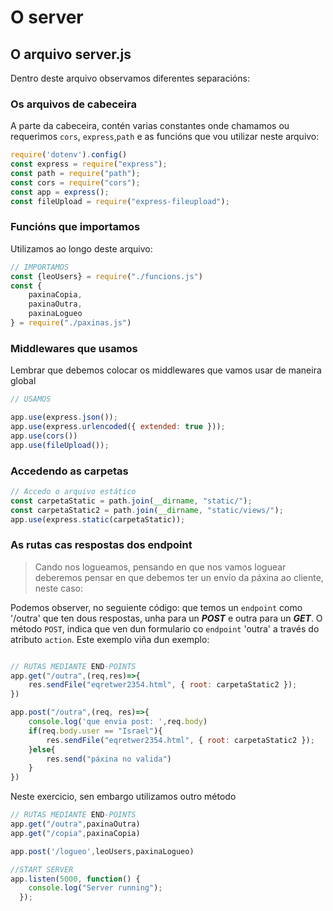 # O server

## O arquivo server.js

Dentro deste arquivo observamos diferentes separacións:

### Os arquivos de cabeceira

A parte da cabeceira, contén varias constantes onde chamamos ou requerimos ```cors```, ```express```,```path``` e as funcións que vou utilizar neste arquivo: 

```javascript
require('dotenv').config()
const express = require("express");
const path = require("path");
const cors = require("cors");
const app = express(); 
const fileUpload = require("express-fileupload");
```
### Funcións que importamos
Utilizamos ao longo deste arquivo:

```javascript
// IMPORTAMOS
const {leoUsers} = require("./funcions.js")
const {
    paxinaCopia,
    paxinaOutra,
    paxinaLogueo
} = require("./paxinas.js")
```

### Middlewares que usamos

Lembrar que debemos colocar os middlewares que vamos usar de maneira global

```javascript
// USAMOS

app.use(express.json());
app.use(express.urlencoded({ extended: true }));
app.use(cors())
app.use(fileUpload());

```
### Accedendo as carpetas

```javascript
// Accedo o arquivo estático
const carpetaStatic = path.join(__dirname, "static/");
const carpetaStatic2 = path.join(__dirname, "static/views/");
app.use(express.static(carpetaStatic));
```
### As rutas cas respostas dos endpoint

> Cando nos logueamos, pensando en que nos vamos loguear deberemos pensar en que debemos ter un envío da páxina ao cliente, neste caso:

Podemos observer, no seguiente código:  que temos un ```endpoint``` como '/outra' que ten dous respostas, unha para un ***POST*** e outra para un ***GET***. O método ```POST```, indica que ven dun formulario co ``endpoint`` 'outra' a través do atributo ```action```. Este exemplo viña dun exemplo:

```javascript

// RUTAS MEDIANTE END-POINTS
app.get("/outra",(req,res)=>{
    res.sendFile("eqretwer2354.html", { root: carpetaStatic2 });
})

app.post("/outra",(req, res)=>{
    console.log('que envia post: ',req.body)
    if(req.body.user == "Israel"){
        res.sendFile("eqretwer2354.html", { root: carpetaStatic2 });
    }else{
        res.send("páxina no valida")
    }
})
```
Neste exercicio, sen embargo utilizamos outro método
```javascript
// RUTAS MEDIANTE END-POINTS
app.get("/outra",paxinaOutra)
app.get("/copia",paxinaCopia)

app.post('/logueo',leoUsers,paxinaLogueo)

//START SERVER
app.listen(5000, function() {
    console.log("Server running");
  });
```